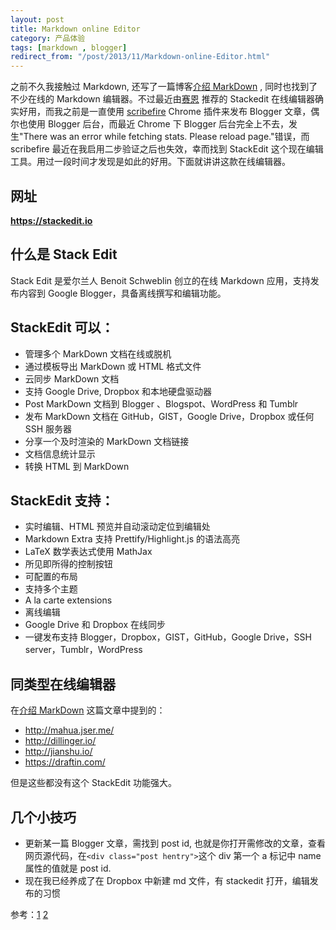 ```yaml
---
layout: post
title: Markdown online Editor
category: 产品体验
tags: [markdown , blogger]
redirect_from: "/post/2013/11/Markdown-online-Editor.html"
---
```


之前不久我接触过 Markdown, 还写了一篇博客[介绍 MarkDown](http://www.einverne.tk/2013/03/markdown.html) , 同时也找到了不少在线的 Markdown 编辑器。不过最近由[赛恩](http://blog.ccyann.com) 推荐的 Stackedit 在线编辑器确实好用，而我之前是一直使用 [scribefire](http://www.scribefire.com/) Chrome 插件来发布 Blogger 文章，偶尔也使用 Blogger 后台，而最近 Chrome 下 Blogger 后台完全上不去，发生"There was an error while fetching stats. Please reload page."错误，而 scribefire 最近在我启用二步验证之后也失效，幸而找到 StackEdit 这个现在编辑工具。用过一段时间才发现是如此的好用。下面就讲讲这款在线编辑器。

## 网址
**https://stackedit.io**

## 什么是 Stack Edit
Stack Edit 是爱尔兰人 Benoit Schweblin 创立的在线 Markdown 应用，支持发布内容到 Google Blogger，具备离线撰写和编辑功能。

## StackEdit 可以：
- 管理多个 MarkDown 文档在线或脱机
- 通过模板导出 MarkDown 或 HTML 格式文件
- 云同步 MarkDown 文档
- 支持 Google Drive, Dropbox 和本地硬盘驱动器
- Post MarkDown 文档到 Blogger 、Blogspot、WordPress 和 Tumblr
- 发布 MarkDown 文档在 GitHub，GIST，Google Drive，Dropbox 或任何 SSH 服务器
- 分享一个及时渲染的 MarkDown 文档链接
- 文档信息统计显示
- 转换 HTML 到 MarkDown

## StackEdit 支持：

- 实时编辑、HTML 预览并自动滚动定位到编辑处
- Markdown Extra 支持 Prettify/Highlight.js 的语法高亮
- LaTeX 数学表达式使用 MathJax
- 所见即所得的控制按钮
- 可配置的布局
- 支持多个主题
- A la carte extensions
- 离线编辑
- Google Drive 和 Dropbox 在线同步
- 一键发布支持 Blogger，Dropbox，GIST，GitHub，Google Drive，SSH server，Tumblr，WordPress

## 同类型在线编辑器
在[介绍 MarkDown](http://www.einverne.tk/2013/03/markdown.html) 这篇文章中提到的：

* http://mahua.jser.me/
* http://dillinger.io/
* http://jianshu.io/
* https://draftin.com/

但是这些都没有这个 StackEdit 功能强大。

## 几个小技巧
- 更新某一篇 Blogger 文章，需找到 post id, 也就是你打开需修改的文章，查看网页源代码，在`<div class="post hentry">`这个 div 第一个 a 标记中 name 属性的值就是 post id.
- 现在我已经养成了在 Dropbox 中新建 md 文件，有 stackedit 打开，编辑发布的习惯

参考：[1](http://segmentfault.com/a/1190000000318025) [2](http://www.heinotes.com/2013/06/stackedit-google-blogger-rewriter.html)
